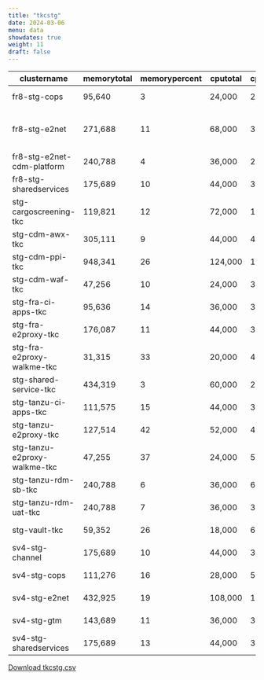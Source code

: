 ```yaml
---
title: "tkcstg"
date: 2024-03-06
menu: data
showdates: true
weight: 11
draft: false
---
```

<!--more-->
| clustername                  | memorytotal | memorypercent | cputotal | cpupercent | nodecount | health  | message                            |
| ---------------------------- | ----------- | ------------- | -------- | ---------- | --------- | ------- | ---------------------------------- |
| fr8-stg-cops                 |      95,640 |             3 |   24,000 |         26 |         6 | HEALTHY | Cluster is healthy                 |
| fr8-stg-e2net                |     271,688 |            11 |   68,000 |         37 |        10 | WARNING | 1 worker node is in UNKNOWN state. |
| fr8-stg-e2net-cdm-platform   |     240,788 |             4 |   36,000 |         27 |         6 | HEALTHY | Cluster is healthy                 |
| fr8-stg-sharedservices       |     175,689 |            10 |   44,000 |         39 |         7 | HEALTHY | Cluster is healthy                 |
| stg-cargoscreening-tkc       |     119,821 |            12 |   72,000 |         16 |         6 | HEALTHY | Cluster is healthy                 |
| stg-cdm-awx-tkc              |     305,111 |             9 |   44,000 |         44 |         7 | HEALTHY | Cluster is healthy                 |
| stg-cdm-ppi-tkc              |     948,341 |            26 |  124,000 |         17 |        17 | HEALTHY | Cluster is healthy                 |
| stg-cdm-waf-tkc              |      47,256 |            10 |   24,000 |         30 |         6 | HEALTHY | Cluster is healthy                 |
| stg-fra-ci-apps-tkc          |      95,636 |            14 |   36,000 |         33 |         6 | HEALTHY | Cluster is healthy                 |
| stg-fra-e2proxy-tkc          |     176,087 |            11 |   44,000 |         32 |         7 | HEALTHY | Cluster is healthy                 |
| stg-fra-e2proxy-walkme-tkc   |      31,315 |            33 |   20,000 |         49 |         5 | HEALTHY | Cluster is healthy                 |
| stg-shared-service-tkc       |     434,319 |             3 |   60,000 |         20 |         6 | HEALTHY | Cluster is healthy                 |
| stg-tanzu-ci-apps-tkc        |     111,575 |            15 |   44,000 |         31 |         7 | HEALTHY | Cluster is healthy                 |
| stg-tanzu-e2proxy-tkc        |     127,514 |            42 |   52,000 |         42 |         8 | HEALTHY | Cluster is healthy                 |
| stg-tanzu-e2proxy-walkme-tkc |      47,255 |            37 |   24,000 |         52 |         6 | HEALTHY | Cluster is healthy                 |
| stg-tanzu-rdm-sb-tkc         |     240,788 |             6 |   36,000 |         68 |         6 | HEALTHY | Cluster is healthy                 |
| stg-tanzu-rdm-uat-tkc        |     240,788 |             7 |   36,000 |         36 |         6 | HEALTHY | Cluster is healthy                 |
| stg-vault-tkc                |      59,352 |            26 |   18,000 |         68 |         6 | HEALTHY | Cluster is healthy                 |
| sv4-stg-channel              |     175,689 |            10 |   44,000 |         32 |         7 | HEALTHY | Cluster is healthy                 |
| sv4-stg-cops                 |     111,276 |            16 |   28,000 |         51 |         7 | HEALTHY | Cluster is healthy                 |
| sv4-stg-e2net                |     432,925 |            19 |  108,000 |         18 |         9 | HEALTHY | Cluster is healthy                 |
| sv4-stg-gtm                  |     143,689 |            11 |   36,000 |         35 |         6 | HEALTHY | Cluster is healthy                 |
| sv4-stg-sharedservices       |     175,689 |            13 |   44,000 |         39 |         7 | HEALTHY | Cluster is healthy                 |
[Download tkcstg.csv](/csv/tkcstg.csv)
